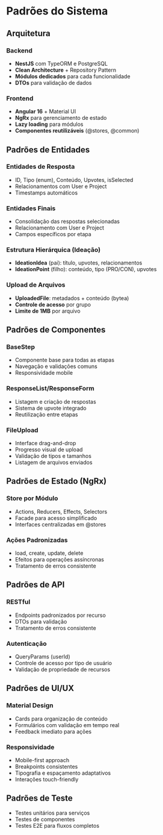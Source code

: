 # Padrões do Sistema

## Arquitetura

### Backend

- **NestJS** com TypeORM e PostgreSQL
- **Clean Architecture** + Repository Pattern
- **Módulos dedicados** para cada funcionalidade
- **DTOs** para validação de dados

### Frontend

- **Angular 16** + Material UI
- **NgRx** para gerenciamento de estado
- **Lazy loading** para módulos
- **Componentes reutilizáveis** (@stores, @common)

## Padrões de Entidades

### Entidades de Resposta

- ID, Tipo (enum), Conteúdo, Upvotes, isSelected
- Relacionamentos com User e Project
- Timestamps automáticos

### Entidades Finais

- Consolidação das respostas selecionadas
- Relacionamento com User e Project
- Campos específicos por etapa

### Estrutura Hierárquica (Ideação)

- **IdeationIdea** (pai): título, upvotes, relacionamentos
- **IdeationPoint** (filho): conteúdo, tipo (PRO/CON), upvotes

### Upload de Arquivos

- **UploadedFile**: metadados + conteúdo (bytea)
- **Controle de acesso** por grupo
- **Limite de 1MB** por arquivo

## Padrões de Componentes

### BaseStep

- Componente base para todas as etapas
- Navegação e validações comuns
- Responsividade mobile

### ResponseList/ResponseForm

- Listagem e criação de respostas
- Sistema de upvote integrado
- Reutilização entre etapas

### FileUpload

- Interface drag-and-drop
- Progresso visual de upload
- Validação de tipos e tamanhos
- Listagem de arquivos enviados

## Padrões de Estado (NgRx)

### Store por Módulo

- Actions, Reducers, Effects, Selectors
- Facade para acesso simplificado
- Interfaces centralizadas em @stores

### Ações Padronizadas

- load, create, update, delete
- Efeitos para operações assíncronas
- Tratamento de erros consistente

## Padrões de API

### RESTful

- Endpoints padronizados por recurso
- DTOs para validação
- Tratamento de erros consistente

### Autenticação

- QueryParams (userId)
- Controle de acesso por tipo de usuário
- Validação de propriedade de recursos

## Padrões de UI/UX

### Material Design

- Cards para organização de conteúdo
- Formulários com validação em tempo real
- Feedback imediato para ações

### Responsividade

- Mobile-first approach
- Breakpoints consistentes
- Tipografia e espaçamento adaptativos
- Interações touch-friendly

## Padrões de Teste

- Testes unitários para serviços
- Testes de componentes
- Testes E2E para fluxos completos

